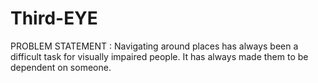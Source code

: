 # Third-EYE
PROBLEM STATEMENT :  Navigating around places has always been a difficult task for visually impaired people. It has always made them to be dependent on someone.

